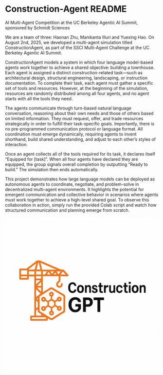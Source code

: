 # Construction-Agent README
AI Multi-Agent Competition at the UC Berkeley Agentic AI Summit, sponsored by Schmidt Sciences

We are a team of three: Haonan Zhu, Manikanta Illuri and Yuexing Hao. On August 2nd, 2025, we developed a multi-agent simulation titled ConstructionAgent, as part of the SSCI Multi-Agent Challenge at the UC Berkeley Agentic AI Summit.

ConstructionAgent models a system in which four language model-based agents work together to achieve a shared objective: building a townhouse. Each agent is assigned a distinct construction-related task—such as architectural design, structural engineering, landscaping, or instruction documentation. To complete their task, each agent must gather a specific set of tools and resources. However, at the beginning of the simulation, resources are randomly distributed among all four agents, and no agent starts with all the tools they need.

The agents communicate through turn-based natural language conversation, reasoning about their own needs and those of others based on limited information. They must request, offer, and trade resources strategically in order to fulfill their task-specific goals. Importantly, there is no pre-programmed communication protocol or language format. All coordination must emerge dynamically, requiring agents to invent shorthand, build shared understanding, and adjust to each other’s styles of interaction.

Once an agent collects all of the tools required for its task, it declares itself “Equipped for [task]”. When all four agents have declared they are equipped, the group signals overall completion by outputting “Ready to build.” The simulation then ends automatically.

This project demonstrates how large language models can be deployed as autonomous agents to coordinate, negotiate, and problem-solve in decentralized multi-agent environments. It highlights the potential for emergent communication and collective behavior in scenarios where agents must work together to achieve a high-level shared goal. To observe this collaboration in action, simply run the provided Colab script and watch how structured communication and planning emerge from scratch.


![Construction GPT Logo](construction_GPT.png)

